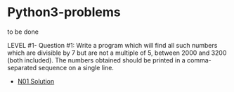 # Python3-problems
to be done 

LEVEL #1-
Question #1: 
Write a program which will find all such numbers which are divisible by 7 but are not a multiple of 5,
between 2000 and 3200 (both included). The numbers obtained should be printed in a comma-separated sequence on a single line.
* [N01 Solution](#N01)
